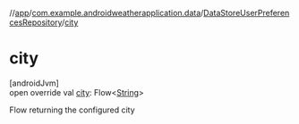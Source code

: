 //[app](../../../index.md)/[com.example.androidweatherapplication.data](../index.md)/[DataStoreUserPreferencesRepository](index.md)/[city](city.md)

# city

[androidJvm]\
open override val [city](city.md): Flow&lt;[String](https://kotlinlang.org/api/latest/jvm/stdlib/kotlin/-string/index.html)&gt;

Flow returning the configured city
